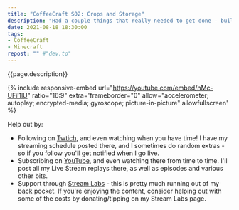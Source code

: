 ```yaml
---
title: "CoffeeCraft S02: Crops and Storage"
description: "Had a couple things that really needed to get done - build some crop farms and get a proper storage setup. I only got the crop farms done, but there's a micro farm that chews through bonemeal and a bigger semi-automatic farm that should be enough for me to manage on my own."
date: 2021-08-18 18:30:00
tags:
- CoffeeCraft
- Minecraft
repost: "" #"dev.to"
---
```


{{page.description}}

<!--more-->

{% include responsive-embed url="https://youtube.com/embed/nMc-UFil1lU" ratio="16:9" extra='frameborder="0" allow="accelerometer; autoplay; encrypted-media; gyroscope; picture-in-picture" allowfullscreen' %}

Help out by:
 * Following on [Twtich](https://twitch.tv/AnonJr_Live), and even watching when you have time! I have my streaming schedule posted there, and I sometimes do random extras - so if you follow you'll get notified when I go live.
 * Subscribing on [YouTube](http://www.youtube.com/channel/UCXafqhKHbkSUIrq0LAuu0tw), and even watching there from time to time. I'll post all my Live Stream replays there, as well as episodes and various other bits.
 * Support through [Stream Labs](https://streamlabs.com/anonjr_live) - this is pretty much running out of my back pocket. If you're enjoying the content, consider helping out with some of the costs by donating/tipping on my Stream Labs page.